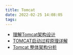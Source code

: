 ```yaml
---
title: Tomcat
date: 2022-02-25 14:08:05
tags:
---
```

- [理解Tomcat架构设计](https://zhuanlan.zhihu.com/p/357966688)
- [TOMCAT启动过程原理详解](https://www.cnblogs.com/2027437606qq/p/5031984.html)
- [Tomcat 整体架构分析](https://www.cnblogs.com/54chensongxia/p/13221789.html)
